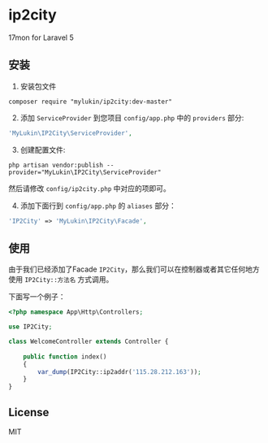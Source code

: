 # ip2city

17mon for Laravel 5

## 安装

1. 安装包文件
  ```shell
  composer require "mylukin/ip2city:dev-master"
  ```

2. 添加 `ServiceProvider` 到您项目 `config/app.php` 中的 `providers` 部分:

  ```php
  'MyLukin\IP2City\ServiceProvider',
  ```

3. 创建配置文件:

  ```shell
  php artisan vendor:publish --provider="MyLukin\IP2City\ServiceProvider"
  ```

  然后请修改 `config/ip2city.php` 中对应的项即可。

4. 添加下面行到 `config/app.php` 的 `aliases` 部分：

  ```php
  'IP2City' => 'MyLukin\IP2City\Facade',
  ```

## 使用


由于我们已经添加了Facade `IP2City`，那么我们可以在控制器或者其它任何地方使用 `IP2City::方法名` 方式调用。

下面写一个例子：


```php
<?php namespace App\Http\Controllers;

use IP2City;

class WelcomeController extends Controller {
    
    public function index()
    {
        var_dump(IP2City::ip2addr('115.28.212.163'));
    }
}
```

## License

MIT